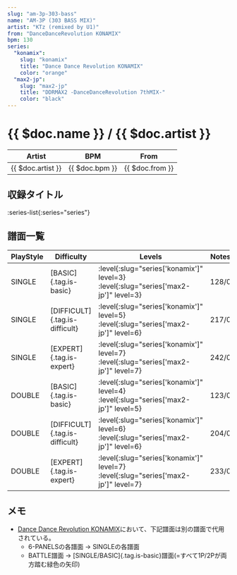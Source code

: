 ```yaml
---
slug: "am-3p-303-bass"
name: "AM-3P (303 BASS MIX)"
artist: "KTz (remixed by U1)"
from: "DanceDanceRevolution KONAMIX"
bpm: 130
series:
  "konamix":
    slug: "konamix"
    title: "Dance Dance Revolution KONAMIX"
    color: "orange"
  "max2-jp":
    slug: "max2-jp"
    title: "DDRMAX2 -DanceDanceRevolution 7thMIX-"
    color: "black"
---
```


# {{ $doc.name }} / {{ $doc.artist }}

|Artist|BPM|From|
|------|---|----|
|{{ $doc.artist }}|{{ $doc.bpm }}|{{ $doc.from }}|

## 収録タイトル

:series-list{:series="series"}

## 譜面一覧

|PlayStyle|Difficulty|Levels|Notes|Movie|
|---------|----------|------|-----|-----|
|SINGLE|[BASIC]{.tag.is-basic}|:level{:slug="series['konamix']" level=3} :level{:slug="series['max2-jp']" level=3}|128/0||
|SINGLE|[DIFFICULT]{.tag.is-difficult}|:level{:slug="series['konamix']" level=5} :level{:slug="series['max2-jp']" level=6}|217/0||
|SINGLE|[EXPERT]{.tag.is-expert}|:level{:slug="series['konamix']" level=7} :level{:slug="series['max2-jp']" level=7}|242/0||
|DOUBLE|[BASIC]{.tag.is-basic}|:level{:slug="series['konamix']" level=4} :level{:slug="series['max2-jp']" level=5}|123/0||
|DOUBLE|[DIFFICULT]{.tag.is-difficult}|:level{:slug="series['konamix']" level=6} :level{:slug="series['max2-jp']" level=6}|204/0||
|DOUBLE|[EXPERT]{.tag.is-expert}|:level{:slug="series['konamix']" level=7} :level{:slug="series['max2-jp']" level=7}|233/0||

## メモ

- [Dance Dance Revolution KONAMIX](/series/konamix)において、下記譜面は別の譜面で代用されている。
  - 6-PANELSの各譜面 → SINGLEの各譜面
  - BATTLE譜面 → [SINGLE/BASIC]{.tag.is-basic}譜面(=すべて1P/2Pが両方踏む緑色の矢印)
